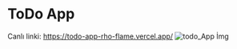 # ToDo App

Canlı linki: https://todo-app-rho-flame.vercel.app/
![todo_App İmg](https://github.com/omerfaruksen/todo_App/assets/109878350/33f7dc44-391b-4732-8d47-10fb4e622aad)

